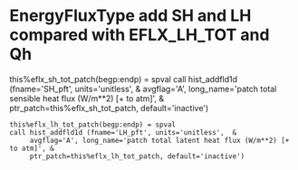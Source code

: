 # EnergyFluxType add SH and LH  compared with EFLX_LH_TOT and Qh

  this%eflx_sh_tot_patch(begp:endp) = spval
    call hist_addfld1d (fname='SH_pft', units='unitless',  &
         avgflag='A', long_name='patch total sensible heat flux (W/m**2) [+ to atm]', &
         ptr_patch=this%eflx_sh_tot_patch, default='inactive')
		 
	this%eflx_lh_tot_patch(begp:endp) = spval
    call hist_addfld1d (fname='LH_pft', units='unitless',  &
         avgflag='A', long_name='patch total latent heat flux (W/m**2) [+ to atm]', &
         ptr_patch=this%eflx_lh_tot_patch, default='inactive')
